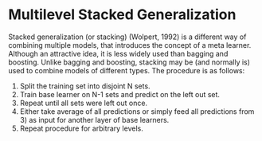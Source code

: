 # Multilevel Stacked Generalization

Stacked generalization (or stacking) (Wolpert, 1992) is a different way of combining multiple models, that introduces the concept of a meta learner. Although an attractive idea, it is less widely used than bagging and boosting. Unlike bagging and boosting, stacking may be (and normally is) used to combine models of different types. The procedure is as follows:

1. Split the training set into disjoint N sets.
2. Train base learner on N-1 sets and predict on the left out set.
3. Repeat until all sets were left out once.
4. Either take average of all predictions or simply feed all predictions from 3) as input for another layer of base learners.
5. Repeat procedure for arbitrary levels.






